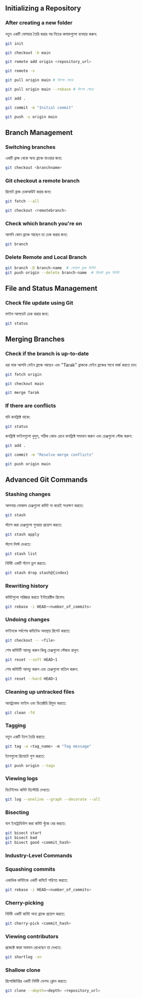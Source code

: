 ## Initializing a Repository
### After creating a new folder
নতুন একটি ফোল্ডার তৈরি করার পর নিচের কমান্ডগুলো ব্যবহার করুন:
```bash
git init
```
```bash
git checkout -b main
```
```bash
git remote add origin <repository_url>
```
```bash
git remote -v
```
```bash
git pull origin main # বিশেষ ক্ষেত্রে
```
```bash
git pull origin main --rebase # বিশেষ ক্ষেত্রে
```
```bash
git add .
```
```bash
git commit -m "Initial commit"
```
```bash
git push -u origin main
```

## Branch Management
### Switching branches
একটি ব্রাঞ্চ থেকে অন্য ব্রাঞ্চে যাওয়ার জন্য:
```bash
git checkout <branchname>
```

### Git checkout a remote branch
রিমোট ব্রাঞ্চ চেকআউট করার জন্য:
```bash
git fetch --all
```
```bash
git checkout <remotebranch>
```

### Check which branch you're on
আপনি কোন ব্রাঞ্চে আছেন তা চেক করার জন্য:
```bash
git branch
```
### Delete Remote and Local Branch
```bash
git branch -D branch-name  # লোকাল ব্রাঞ্চ ডিলিট  
git push origin --delete branch-name  # রিমোট ব্রাঞ্চ ডিলিট  
```

## File and Status Management
### Check file update using Git
ফাইল আপডেট চেক করার জন্য:
```bash
git status
```

## Merging Branches
### Check if the branch is up-to-date
ধরা যাক আপনি মেইন ব্রাঞ্চে আছেন এবং "Tarak" ব্রাঞ্চকে মেইন ব্রাঞ্চের সাথে মার্জ করতে চান:
```bash
git fetch origin
```
```bash
git checkout main
```
```bash
git merge Tarak
```

### If there are conflicts
যদি কনফ্লিক্ট থাকে:
```bash
git status
```
কনফ্লিক্ট ফাইলগুলো খুলুন, সঠিক কোড রেখে কনফ্লিক্ট সমাধান করুন এবং চেঞ্জগুলো স্টেজ করুন:
```bash
git add .
```
```bash
git commit -m "Resolve merge conflicts"
```
```bash
git push origin main
```

## Advanced Git Commands
### Stashing changes
আপনার লোকাল চেঞ্জগুলো কমিট না করেই সংরক্ষণ করতে:
```bash
git stash
```
স্ট্যাশ করা চেঞ্জগুলো পুনরায় প্রয়োগ করতে:
```bash
git stash apply
```
স্ট্যাশ লিস্ট দেখতে:
```bash
git stash list
```
নির্দিষ্ট একটি স্ট্যাশ ড্রপ করতে:
```bash
git stash drop stash@{index}
```

### Rewriting history
কমিটগুলো পরিষ্কার করতে ইন্টারেক্টিভ রিবেস:
```bash
git rebase -i HEAD~<number_of_commits>
```

### Undoing changes
ফাইলকে সর্বশেষ কমিটেড অবস্থায় রিসেট করতে:
```bash
git checkout -- <file>
```
শেষ কমিটটি আনডু করুন কিন্তু চেঞ্জগুলো স্টেজড রাখুন:
```bash
git reset --soft HEAD~1
```
শেষ কমিটটি আনডু করুন এবং চেঞ্জগুলো বাতিল করুন:
```bash
git reset --hard HEAD~1
```

### Cleaning up untracked files
আনট্র্যাকড ফাইল এবং ডিরেক্টরি রিমুভ করতে:
```bash
git clean -fd
```

### Tagging
নতুন একটি ট্যাগ তৈরি করতে:
```bash
git tag -a <tag_name> -m "Tag message"
```
ট্যাগগুলো রিমোটে পুশ করতে:
```bash
git push origin --tags
```

### Viewing logs
ডিটেইলড কমিট হিস্টোরি দেখতে:
```bash
git log --oneline --graph --decorate --all
```

### Bisecting
বাগ ইনট্রোডিউস করা কমিট খুঁজে বের করতে:
```bash
git bisect start
git bisect bad
git bisect good <commit_hash>
```

### Industry-Level Commands
### Squashing commits
একাধিক কমিটকে একটি কমিটে পরিণত করতে:
```bash
git rebase -i HEAD~<number_of_commits>
```

### Cherry-picking
নির্দিষ্ট একটি কমিট অন্য ব্রাঞ্চে প্রয়োগ করতে:
```bash
git cherry-pick <commit_hash>
```

### Viewing contributors
প্রজেক্টে কারা অবদান রেখেছেন তা দেখতে:
```bash
git shortlog -sn
```

### Shallow clone
রিপোজিটরির একটি নির্দিষ্ট ডেপথ ক্লোন করতে:
```bash
git clone --depth=<depth> <repository_url>
```
